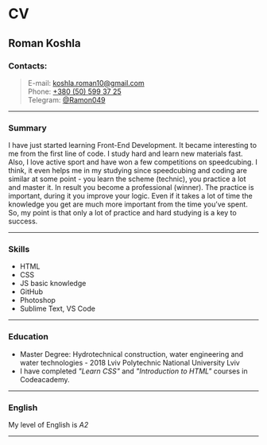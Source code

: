 # CV 

## Roman Koshla 
### Contacts: 
> E-mail: [koshla.roman10@gmail.com](koshla.roman10@gmail.com)  
> Phone: [+380 (50) 599 37 25](tel:+380505993725)  
> Telegram: [@Ramon049](https://t.me/Ramon049) 

---

### Summary
 I have just started learning Front-End Development. It became interesting to me from the first line of code. I study hard and learn new materials fast. Also, I love active sport and have won a few competitions on speedcubing. I think, it even helps me in my studying since speedcubing and coding are similar at some point - you learn the scheme (technic), you practice a lot and master it. In result you become a professional (winner). The practice is important, during it you improve your logic. Even if it takes a lot of time the knowledge you get are much more important from the time you’ve spent. So, my point is that only a lot of practice and hard studying is a key to success.

 ---
 
### Skills
* HTML
* CSS
* JS basic knowledge 
* GitHub
* Photoshop
* Sublime Text, VS Code   

---

### Education
* Master Degree: Hydrotechnical construction, water engineering and water technologies - 2018 Lviv Polytechnic National University Lviv 
* I have completed _"Learn CSS"_ and _"Introduction to HTML"_ courses in Codeacademy. 

 ---

### English
 My level of English is _A2_

 ---